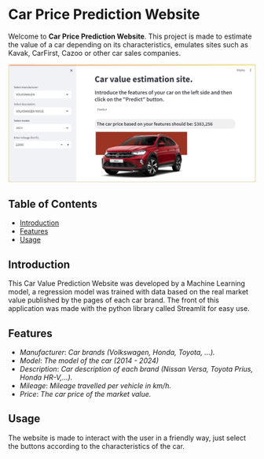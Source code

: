 # Car Price Prediction Website

Welcome to **Car Price Prediction Website**. This project is made to estimate the value of a car depending on its characteristics, emulates sites such as Kavak, CarFirst, Cazoo or other car sales companies.

![Project page](images/site_example.jpg)

## Table of Contents
- [Introduction](#introduction)
- [Features](#features)
- [Usage](#usage)


## Introduction
This Car Value Prediction Website was developed by a Machine Learning model, a regression model was trained with data based on the real market value published by the pages of each car brand. The front of this application was made with the python library called Streamlit for easy use.

## Features
- *Manufacturer*: *Car brands (Volkswagen, Honda, Toyota, ...).*
- *Model*: *The model of the car (2014 - 2024)*
- *Description*: *Car description of each brand (Nissan Versa, Toyota Prius, Honda HR-V,...).*
- *Mileage*: *Mileage travelled per vehicle in km/h.*
- *Price*: *The car price of the market value.*

## Usage
The website is made to interact with the user in a friendly way, just select the buttons according to the characteristics of the car.